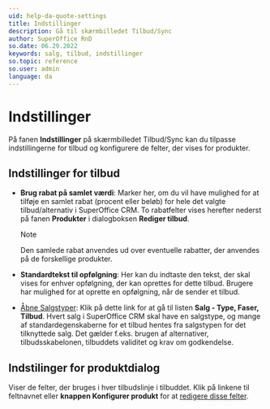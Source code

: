 ```yaml
---
uid: help-da-quote-settings
title: Indstillinger
description: Gå til skærmbilledet Tilbud/Sync
author: SuperOffice RnD
so.date: 06.29.2022
keywords: salg, tilbud, indstillinger
so.topic: reference
so.user: admin
language: da
---
```


# Indstillinger

På fanen **Indstillinger** på skærmbilledet Tilbud/Sync kan du tilpasse indstillingerne for tilbud og konfigurere de felter, der vises for produkter.

## Indstillinger for tilbud

* **Brug rabat på samlet værdi**: Marker her, om du vil have mulighed for at tilføje en samlet rabat (procent eller beløb) for hele det valgte tilbud/alternativ i SuperOffice CRM. To rabatfelter vises herefter nederst på fanen **Produkter** i dialogboksen **Rediger tilbud**.

    > [!NOTE]
    > Den samlede rabat anvendes ud over eventuelle rabatter, der anvendes på de forskellige produkter.

* **Standardtekst til opfølgning**: Her kan du indtaste den tekst, der skal vises for enhver opfølgning, der kan oprettes for dette tilbud. Brugere har mulighed for at oprette en opfølgning, når de sender et tilbud.

* [Åbne Salgstyper][1]: Klik på dette link for at gå til listen **Salg - Type, Faser, Tilbud**. Hvert salg i SuperOffice CRM skal have en salgstype, og mange af standardegenskaberne for et tilbud hentes fra salgstypen for det tilknyttede salg. Det gælder f.eks. brugen af alternativer, tilbudsskabelonen, tilbuddets validitet og krav om godkendelse.

## Indstilinger for produktdialog

Viser de felter, der bruges i hver tilbudslinje i tilbuddet. Klik på linkene til feltnavnet eller **knappen Konfigurer produkt** for at [redigere disse felter][2].

<!-- Referenced links -->
[1]: ../../../sale/learn/screen/sales-type-for-stages.md
[2]: product/configure.md

<!-- Referenced images -->
